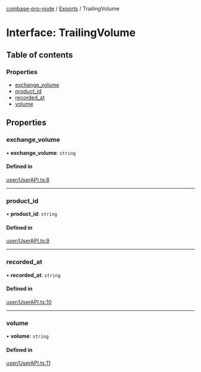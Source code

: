 [coinbase-pro-node](../README.md) / [Exports](../modules.md) / TrailingVolume

# Interface: TrailingVolume

## Table of contents

### Properties

- [exchange_volume](TrailingVolume.md#exchange_volume)
- [product_id](TrailingVolume.md#product_id)
- [recorded_at](TrailingVolume.md#recorded_at)
- [volume](TrailingVolume.md#volume)

## Properties

### exchange_volume

• **exchange_volume**: `string`

#### Defined in

[user/UserAPI.ts:8](https://github.com/bennycode/coinbase-pro-node/blob/6b575f0/src/user/UserAPI.ts#L8)

---

### product_id

• **product_id**: `string`

#### Defined in

[user/UserAPI.ts:9](https://github.com/bennycode/coinbase-pro-node/blob/6b575f0/src/user/UserAPI.ts#L9)

---

### recorded_at

• **recorded_at**: `string`

#### Defined in

[user/UserAPI.ts:10](https://github.com/bennycode/coinbase-pro-node/blob/6b575f0/src/user/UserAPI.ts#L10)

---

### volume

• **volume**: `string`

#### Defined in

[user/UserAPI.ts:11](https://github.com/bennycode/coinbase-pro-node/blob/6b575f0/src/user/UserAPI.ts#L11)
